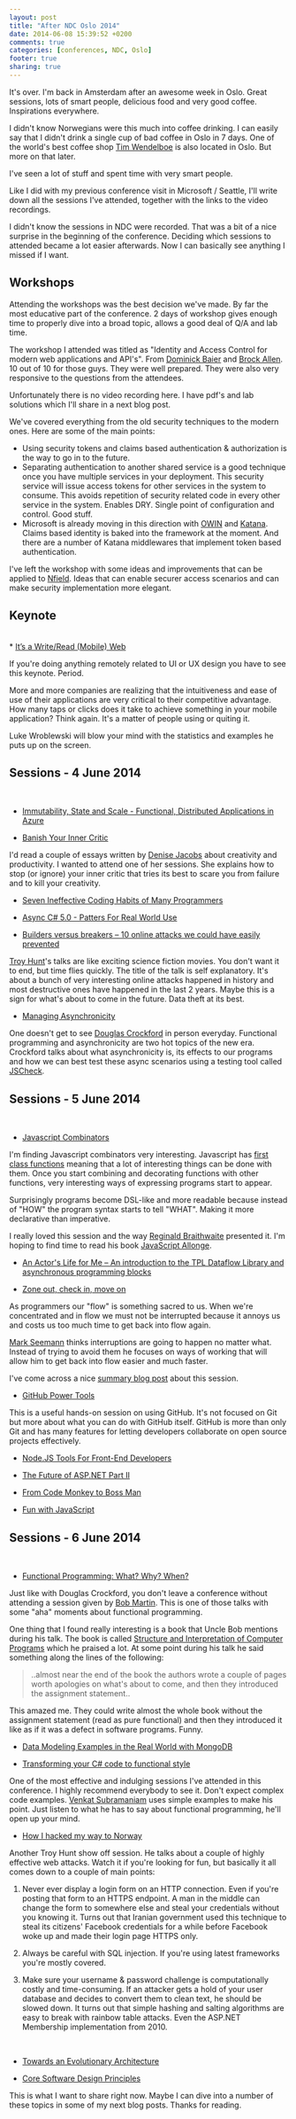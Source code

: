 ```yaml
---
layout: post
title: "After NDC Oslo 2014"
date: 2014-06-08 15:39:52 +0200
comments: true
categories: [conferences, NDC, Oslo]
footer: true
sharing: true
---
```


It's over. I'm back in Amsterdam after an awesome week in Oslo. Great sessions, lots of smart people, delicious food and very good coffee. Inspirations everywhere.

I didn't know Norwegians were this much into coffee drinking. I can easily say that I didn't drink a single cup of bad coffee in Oslo in 7 days. One of the world's best coffee shop [Tim Wendelboe](https://timwendelboe.no/) is also located in Oslo. But more on that later.

I've seen a lot of stuff and spent time with very smart people.

Like I did with my previous conference visit in Microsoft / Seattle, I'll write down all the sessions I've attended, together with the links to the video recordings. 

I didn't know the sessions in NDC were recorded. That was a bit of a nice surprise in the beginning of the conference. Deciding which sessions to attended became a lot easier afterwards. Now I can basically see anything I missed if I want.

## Workshops

Attending the workshops was the best decision we've made. By far the most educative part of the conference. 2 days of workshop gives enough time to properly dive into a broad topic, allows a good deal of Q/A and lab time.

The workshop I attended was titled as "Identity and Access Control for modern web applications and API's". From [Dominick Baier](https://twitter.com/leastprivilege) and [Brock Allen](https://twitter.com/BrockLAllen). 10 out of 10 for those guys. They were well prepared. They were also very responsive to the questions from the attendees.

Unfortunately there is no video recording here. I have pdf's and lab solutions which I'll share in a next blog post.

We've covered everything from the old security techniques to the modern ones. Here are some of the main points: 

* Using security tokens and claims based authentication & authorization is the way to go in to the future. 
* Separating authentication to another shared service is a good technique once you have multiple services in your deployment. This security service will issue access tokens for other services in the system to consume. This avoids repetition of security related code in every other service in the system. Enables DRY. Single point of configuration and control. Good stuff.
* Microsoft is already moving in this direction with [OWIN](http://owin.org/) and [Katana](http://www.asp.net/aspnet/overview/owin-and-katana/an-overview-of-project-katana). Claims based identity is baked into the framework at the moment. And there are a number of Katana middlewares that implement token based authentication.

I've left the workshop with some ideas and improvements that can be applied to <a href="http://nfieldmr.com/get-started.aspx" target="_blank">Nfield</a>. Ideas that can enable securer access scenarios and can make security implementation more elegant.

## Keynote
<br>
* <a href="http://vimeo.com/97305189" target="_blank">It’s a Write/Read (Mobile) Web</a>

If you're doing anything remotely related to UI or UX design you have to see this keynote. Period.

More and more companies are realizing that the intuitiveness and ease of use of their applications are very critical to their competitive advantage. How many taps or clicks does it take to achieve something in your mobile application? Think again. It's a matter of people using or quiting it.

Luke Wroblewski will blow your mind with the statistics and examples he puts up on the screen.

## Sessions - 4 June 2014
<br>

* <a href="http://vimeo.com/97315938" target="_blank">Immutability, State and Scale - Functional, Distributed Applications in Azure</a>

* <a href="http://vimeo.com/97318800" target="_blank">Banish Your Inner Critic</a>

I'd read a couple of essays written by [Denise Jacobs](https://twitter.com/denisejacobs) about creativity and productivity. I wanted to attend one of her sessions. She explains how to stop (or ignore) your inner critic that tries its best to scare you from failure and to kill your creativity.

* <a href="http://vimeo.com/97329157" target="_blank">Seven Ineffective Coding Habits of Many Programmers</a>

* <a href="http://vimeo.com/97337304" target="_blank">Async C# 5.0 - Patters For Real World Use</a>

* <a href="http://vimeo.com/97344528" target="_blank">Builders versus breakers – 10 online attacks we could have easily prevented</a>

[Troy Hunt](https://twitter.com/troyhunt)'s talks are like exciting science fiction movies. You don't want it to end, but time flies quickly. The title of the talk is self explanatory. It's about a bunch of very interesting online attacks happened in history and most destructive ones have happened in the last 2 years. Maybe this is a sign for what's about to come in the future. Data theft at its best.
<br>

* <a href="http://vimeo.com/97349267" target="_blank">Managing Asynchronicity</a>

One doesn't get to see [Douglas Crockford](http://en.wikipedia.org/wiki/Douglas_Crockford) in person everyday. Functional programming and asynchronicity are two hot topics of the new era. Crockford talks about what asynchronicity is, its effects to our programs and how we can best test these async scenarios using a testing tool called [JSCheck](http://www.jscheck.org).


## Sessions - 5 June 2014
<br>

* <a href="http://vimeo.com/97408202" target="_blank">Javascript Combinators</a>

I'm finding Javascript combinators very interesting. Javascript has [first class functions](http://en.wikipedia.org/wiki/First-class_function) meaning that a lot of interesting things can be done with them. Once you start combining and decorating functions with other functions, very interesting ways of expressing programs start to appear. 

Surprisingly programs become DSL-like and more readable because instead of "HOW" the program syntax starts to tell "WHAT". Making it more declarative than imperative.

I really loved this session and the way [Reginald Braithwaite](https://twitter.com/raganwald) presented it. I'm hoping to find time to read his book [JavaScript Allonge](http://www.amazon.com/Javascript-Allong%C3%A9-Reginald-Braithwaite-ebook/dp/B00FLKRCVO).

* <a href="http://vimeo.com/97415351" target="_blank">An Actor's Life for Me – An introduction to the TPL Dataflow Library and asynchronous programming blocks</a>

* <a href="http://vimeo.com/97419151" target="_blank">Zone out, check in, move on</a>

As programmers our "flow" is something sacred to us. When we're concentrated and in flow we must not be interrupted because it annoys us and costs us too much time to get back into flow again.

[Mark Seemann](https://twitter.com/ploeh) thinks interruptions are going to happen no matter what. Instead of trying to avoid them he focuses on ways of working that will allow him to get back into flow easier and much faster.

I've come across a nice [summary blog post](http://gallarotti.github.io/digitalian/commentary/how-to-minimize-distractions-recovery-time/) about this session.
<br>

* <a href="http://vimeo.com/97473703" target="_blank">GitHub Power Tools</a>

This is a useful hands-on session on using GitHub. It's not focused on Git but more about what you can do with GitHub itself. GitHub is more than only Git and has many features for letting developers collaborate on open source projects effectively.

* <a href="http://vimeo.com/97501414" target="_blank">Node.JS Tools For Front-End Developers</a>

* <a href="http://vimeo.com/97505678" target="_blank">The Future of ASP.NET Part II</a>

* <a href="http://vimeo.com/97507560" target="_blank">From Code Monkey to Boss Man</a>

* <a href="http://vimeo.com/97454683" target="_blank">Fun with JavaScript</a>

## Sessions - 6 June 2014
<br>

* <a href="http://vimeo.com/84676527" target="_blank">Functional Programming: What? Why? When?</a>

Just like with Douglas Crockford, you don't leave a conference without attending a session given by [Bob Martin](https://twitter.com/unclebobmartin). This is one of those talks with some "aha" moments about functional programming.

One thing that I found really interesting is a book that Uncle Bob mentions during his talk. The book is called [Structure and Interpretation of Computer Programs](http://mitpress.mit.edu/sicp/full-text/book/book.html) which he praised a lot. At some point during his talk he said something along the lines of the following: 

>..almost near the end of the book the authors wrote a couple of pages worth apologies on what's about to come, and then they introduced the assignment statement.. 

This amazed me. They could write almost the whole book without the assignment statement (read as pure functional) and then they introduced it like as if it was a defect in software programs. Funny.

* <a href="http://vimeo.com/97516214" target="_blank">Data Modeling Examples in the Real World with MongoDB</a>

* <a href="http://vimeo.com/97519532" target="_blank">Transforming your C# code to functional style</a>

One of the most effective and indulging sessions I've attended in this conference. I highly recommend everybody to see it. Don't expect complex code examples. [Venkat Subramaniam](https://twitter.com/venkat_s) uses simple examples to make his point. Just listen to what he has to say about functional programming, he'll open up your mind.
<br>

* <a href="http://vimeo.com/97530814" target="_blank">How I hacked my way to Norway</a>

Another Troy Hunt show off session. He talks about a couple of highly effective web attacks. Watch it if you're looking for fun, but basically it all comes down to a couple of main points:

1. Never ever display a login form on an HTTP connection. Even if you're posting that form to an HTTPS endpoint. A man in the middle can change the form to somewhere else and steal your credentials without you knowing it. Turns out that Iranian government used this technique to steal its citizens' Facebook credentials for a while before Facebook woke up and made their login page HTTPS only.

2. Always be careful with SQL injection. If you're using latest frameworks you're mostly covered.

3. Make sure your username & password challenge is computationally costly and time-consuming. If an attacker gets a hold of your user database and decides to convert them to clean text, he should be slowed down. It turns out that simple hashing and salting algorithms are easy to break with rainbow table attacks. Even the ASP.NET Membership implementation from 2010.
<br>

* <a href="http://vimeo.com/97537675" target="_blank">Towards an Evolutionary Architecture</a>

* <a href="http://vimeo.com/97541185" target="_blank">Core Software Design Principles</a>

This is what I want to share right now. Maybe I can dive into a number of these topics in some of my next blog posts. Thanks for reading.



